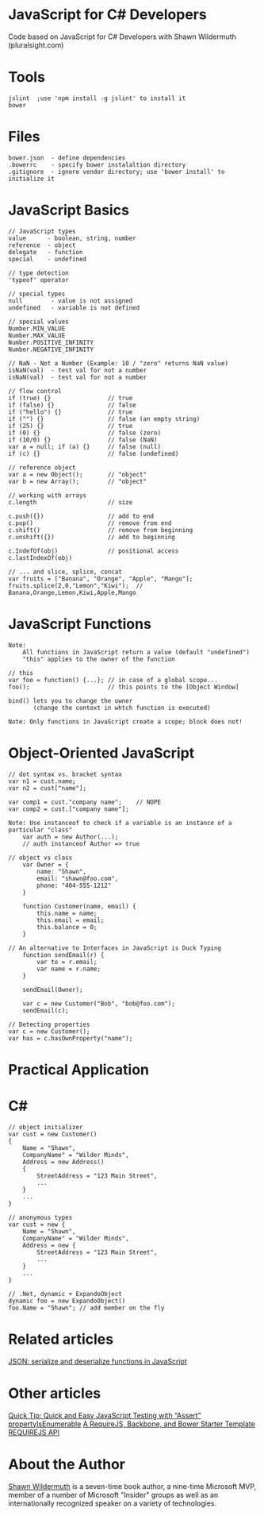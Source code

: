 JavaScript for C# Developers
============================

Code based on JavaScript for C# Developers with Shawn Wildermuth (pluralsight.com)

# Tools #

	jslint	;use 'npm install -g jslint' to install it
	bower

# Files #
	bower.json 	- define dependencies
	.bowerrc 	- specify bower instalaltion directory
	.gitignore 	- ignore vendor directory; use 'bower install' to initialize it 

# JavaScript Basics #
	// JavaScript types
	value      - boolean, string, number
	reference  - object
	delegate   - function
	special    - undefined

	// type detection
	'typeof' operator

	// special types
	null		- value is not assigned
	undefined	- variable is not defined

	// special values
	Number.MIN_VALUE
	Number.MAX_VALUE
	Number.POSITIVE_INFINITY
	Number.NEGATIVE_INFINITY

	// NaN - Not a Number (Example: 10 / "zero" returns NaN value)
	isNaN(val) 	- test val for not a number
	isNaN(val) 	- test val for not a number

	// flow control
	if (true) {} 				// true
	if (false) {} 				// false	
	if ("hello") {} 			// true	
	if ("") {} 					// false (an empty string)
	if (25) {} 					// true
	if (0) {} 					// false (zero)
	if (10/0) {}  				// false (NaN)
	var a = null; if (a) {} 	// false (null)
	if (c) {} 					// false (undefined)

	// reference object
	var a = new Object();		// "object"
	var b = new Array();		// "object"

	// working with arrays
	c.length 					// size

	c.push({}) 					// add to end
	c.pop() 					// remove from end
	c.shift() 					// remove from beginning
	c.unshift({}) 				// add to beginning

	c.IndefOf(obj) 				// positional access
	c.lastIndexOf(obj)

	// ... and slice, splice, concat
	var fruits = ["Banana", "Orange", "Apple", "Mango"];
	fruits.splice(2,0,"Lemon","Kiwi");	// Banana,Orange,Lemon,Kiwi,Apple,Mango

# JavaScript Functions #
	Note: 
		All functions in JavaScript return a value (default "undefined")
		"this" applies to the owner of the function

	// this
	var foo = function() {...};	// in case of a global scope...
	foo(); 						// this points to the [Object Window]

	bind() lets you to change the owner 
	       (change the context in whtch function is executed)

	Note: Only functions in JavaScript create a scope; block does not!

# Object-Oriented JavaScript #
	// dot syntax vs. bracket syntax
	var n1 = cust.name;
	var n2 = cust["name"];

	var comp1 = cust."company name";	// NOPE
	var comp2 = cust.["company name"];
	
	Note: Use instanceof to check if a variable is an instance of a particular "class"
		var auth = new Author(...);
		// auth instanceof Author => true

	// object vs class
		var Owner = {
			name: "Shawn",
			email: "shawn@foo.com",
			phone: "404-555-1212"
		}

		function Customer(name, email) {
			this.name = name;
			this.email = email;
			this.balance = 0;
		}

	// An alternative to Interfaces in JavaScript is Duck Typing
		function sendEmail(r) {
			var to = r.email;
			var name = r.name;
		}
		
		sendEmail(Owner);

		var c = new Customer("Bob", "bob@foo.com");
		sendEmail(c);

	// Detecting properties
	var c = new Customer();
	var has = c.hasOwnProperty("name");

# Practical Application #

# C\# #
	// object initializer
	var cust = new Customer()
	{
		Name = "Shawn",
		CompanyName" = "Wilder Minds",
		Address = new Address()
		{
			StreetAddress = "123 Main Street",
			...
		}
		...
	}

	// anonymous types
	var cust = new {
		Name = "Shawn",
		CompanyName" = "Wilder Minds",
		Address = new {
			StreetAddress = "123 Main Street",
			...
		}
		...
	}

	// .Net, dynamic + ExpandoObject
	dynamic foo = new ExpandoObject()
	foo.Name = "Shawn";	// add member on the fly

# Related articles #
[JSON: serialize and deserialize functions in JavaScript](http://www.kristofdegrave.be/2012/07/json-serialize-and-deserialize.html)

# Other articles #
[Quick Tip: Quick and Easy JavaScript Testing with “Assert”](http://net.tutsplus.com/tutorials/javascript-ajax/quick-tip-quick-and-easy-javascript-testing-with-assert/)
[propertyIsEnumerable](https://developer.mozilla.org/en-US/docs/Web/JavaScript/Reference/Global_Objects/Object/propertyIsEnumerable)
[A RequireJS, Backbone, and Bower Starter Template](http://net.tutsplus.com/tutorials/javascript-ajax/a-requirejs-backbone-and-bower-starter-template/)
[REQUIREJS API](http://requirejs.org/docs/api.html#jsfiles)

# About the Author #

[Shawn Wildermuth](http://wildermuth.com/) is a seven-time book author, a nine-time Microsoft MVP, member of a number of Microsoft "Insider" groups as well as an internationally recognized speaker on a variety of technologies.